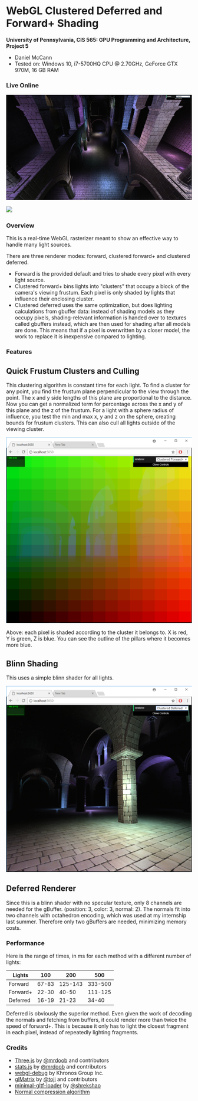 WebGL Clustered Deferred and Forward+ Shading
======================

**University of Pennsylvania, CIS 565: GPU Programming and Architecture, Project 5**

* Daniel McCann
* Tested on: Windows 10, i7-5700HQ CPU @ 2.70GHz, GeForce GTX 970M, 16 GB RAM

### Live Online

[![](img/thumb.png)](http://TODO.github.io/Project5B-WebGL-Deferred-Shading)

![](./img/cluster.gif)

### Overview

This is a real-time WebGL rasterizer meant to show an effective way to handle many light sources.

There are three renderer modes: forward, clustered forward+ and clustered deferred. 
* Forward is the provided default and tries to shade every pixel with every light source.
* Clustered forward+ bins lights into "clusters" that occupy a block of the camera's viewing frustum. Each pixel is only shaded by lights that influence their enclosing cluster.
* Clustered deferred uses the same optimization, but does lighting calculations from gbuffer data: instead of shading models as they occupy pixels, shading-relevant information is handed over to textures called gbuffers instead, which are then used for shading after all models are done. This means that if a pixel is overwritten by a closer model, the work to replace it is inexpensive compared to lighting.

### Features

## Quick Frustum Clusters and Culling

This clustering algorithm is constant time for each light. To find a cluster for any point, you find the frustum plane perpendicular to the view through the point. The x and y side lengths of this plane are proportional to the distance. Now you can get a normalized term for percentage across the x and y of this plane and the z of the frustum. For a light with a sphere radius of influence, you test the min and max x, y and z on the sphere, creating bounds for frustum clusters. This can also cull all lights outside of the viewing cluster.

![](./img/clusterFinal.PNG)

Above: each pixel is shaded according to the cluster it belongs to. X is red, Y is green, Z is blue. You can see the outline of the pillars where it becomes more blue.

## Blinn Shading

This uses a simple blinn shader for all lights.

![](./img/blinn.PNG)

## Deferred Renderer

Since this is a blinn shader with no specular texture, only 8 channels are needed for the gBuffer. (position: 3, color: 3, normal: 2). The normals fit into two channels with octahedron encoding, which was used at my internship last summer. Therefore only two gBuffers are needed, minimizing memory costs.

### Performance

Here is the range of times, in ms for each method with a different number of lights:

| Lights | 100 | 200 | 500 |
| --- | --- | --- | --- |
| Forward | 67-83 | 125-143 | 333-500 |
| Forward+ | 22-30 | 40-50 | 111-125 |
| Deferred | 16-19 | 21-23 | 34-40 |

Deferred is obviously the superior method. Even given the work of decoding the normals and fetching from buffers, it could render more than twice the speed of forward+. This is because it only has to light the closest fragment in each pixel, instead of repeatedly lighting fragments.


### Credits

* [Three.js](https://github.com/mrdoob/three.js) by [@mrdoob](https://github.com/mrdoob) and contributors
* [stats.js](https://github.com/mrdoob/stats.js) by [@mrdoob](https://github.com/mrdoob) and contributors
* [webgl-debug](https://github.com/KhronosGroup/WebGLDeveloperTools) by Khronos Group Inc.
* [glMatrix](https://github.com/toji/gl-matrix) by [@toji](https://github.com/toji) and contributors
* [minimal-gltf-loader](https://github.com/shrekshao/minimal-gltf-loader) by [@shrekshao](https://github.com/shrekshao)
* [Normal compression algorithm](https://knarkowicz.wordpress.com/2014/04/16/octahedron-normal-vector-encoding/)
